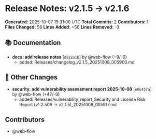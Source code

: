 # Release Notes: v2.1.5 → v2.1.6

**Generated:** 2025-10-07 19:31:00 UTC
**Total Commits:** 2
**Contributors:** 1
**Files Changed:** 56
**Lines Added:** +56
**Lines Removed:** -0

## 📚 Documentation

- **docs: add release notes** [`d922a1b`] by @web-flow (+9/-0)
  - added: Releases/changelog_v2.1.5_20251008_005900.md

## 📝 Other Changes

- **security: add vulnerability assessment report 2025-10-08** [`e0b457a`] by @web-flow (+47/-0)
  - added: Releases/vulnerability_report_Security and License Risk Report (v1.2.509 → v2.1.5)_20251008_005917.md

## Contributors

- @web-flow

